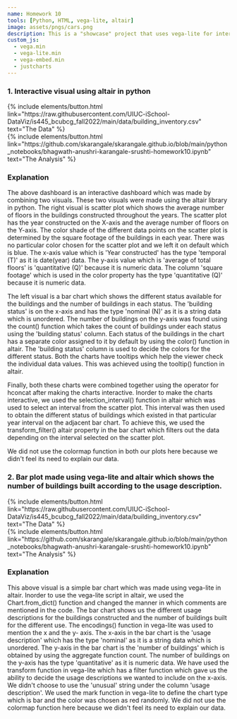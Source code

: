 ```yaml
---
name: Homework 10
tools: [Python, HTML, vega-lite, altair]
image: assets/pngs/cars.png
description: This is a "showcase" project that uses vega-lite for interactive viz!
custom_js:
  - vega.min
  - vega-lite.min
  - vega-embed.min
  - justcharts
---
```



### 1. Interactive visual using altair in python


<vegachart schema-url="{{ site.baseurl }}/assets/json/altair_buildings_chart.json" style="width: 100%"></vegachart>


<!-- these are written in a combo of html and liquid --> 

<div class="left">
{% include elements/button.html link="https://raw.githubusercontent.com/UIUC-iSchool-DataViz/is445_bcubcg_fall2022/main/data/building_inventory.csv" text="The Data" %}
</div>

<div class="right">
{% include elements/button.html link="https://github.com/skarangale/skarangale.github.io/blob/main/python_notebooks/bhagwath-anushri-karangale-srushti-homework10.ipynb" text="The Analysis" %}
</div>

### Explanation
The above dashboard is an interactive dashboard which was made by combining two visuals. These two visuals were made using the altair library in python. The right visual is scatter plot which shows the average number of floors in the buildings constructed throughout the years. The scatter plot has the year constructed on the X-axis and the average number of floors on the Y-axis. The color shade of the different data points on the scatter plot is determined by the square footage of the buildings in each year. There was no particular color chosen for the scatter plot and we left it on default which is blue. The x-axis value which is 'Year constructed' has the type 'temporal (T)' as it is date(year) data. The y-axis value which is 'average of total floors' is 'quantitative (Q)' because it is numeric data. The column 'square footage' which is used in the color property has the type 'quantitative (Q)' because it is numeric data.

The left visual is a bar chart which shows the different status available for the buildings and the number of buildings in each status. The 'building status' is on the x-axis and has the type 'nominal (N)' as it is a string data which is unordered. The number of buildings on the y-axis was found using the count() function which takes the count of buildings under each status using the 'building status' column. Each status of the buildings in the chart has a separate color assigned to it by default by using the color() function in altair. The 'building status' column is used to decide the colors for the different status. Both the charts have tooltips which help the viewer check the individual data values. This was achieved using the tooltip() function in altair.

Finally, both these charts were combined together using the operator for hconcat after making the charts interactive. Inorder to make the charts interactive, we used the selection_interval() function in altair which was used to select an interval from the scatter plot. This interval was then used to obtain the different status of buildings which existed in that particular year interval on the adjacent bar chart. To achieve this, we used the transform_filter() altair property in the bar chart which filters out the data depending on the interval selected on the scatter plot.

We did not use the colormap function in both our plots here because we didn't feel its need to explain our data.


### 2. Bar plot made using vega-lite and altair which shows the number of buildings built according to the usage description.

<vegachart schema-url="{{ site.baseurl }}/assets/json/altair_vega_bar.json" style="width: 100%"></vegachart>

<!-- these are written in a combo of html and liquid --> 

<div class="left">
{% include elements/button.html link="https://raw.githubusercontent.com/UIUC-iSchool-DataViz/is445_bcubcg_fall2022/main/data/building_inventory.csv" text="The Data" %}
</div>

<div class="right">
{% include elements/button.html link="https://github.com/skarangale/skarangale.github.io/blob/main/python_notebooks/bhagwath-anushri-karangale-srushti-homework10.ipynb" text="The Analysis" %}
</div>

### Explanation

This above visual is a simple bar chart which was made using vega-lite in altair. Inorder to use the vega-lite script in altair, we used the Chart.from_dict() function and changed the manner in which comments are mentioned in the code. The bar chart shows us the different usage descriptions for the buildings constructed and the number of buildings built for the different use. The encodings() function in vega-lite was used to mention the x and the y- axis. The x-axis in the bar chart is the 'usage description' which has the type 'nominal' as it is a string data which is unordered. The y-axis in the bar chart is the 'number of buildings' which is obtained by using the aggregate function count. The number of buildings on the y-axis has the type 'quantitative' as it is numeric data. We have used the transform function in vega-lite which has a filter function which gave us the ability to decide the usage descriptions we wanted to include on the x-axis. We didn't choose to use the 'unusual' string under the column 'usage description'. We used the mark function in vega-lite to define the chart type which is bar and the color was chosen as red randomly. We did not use the colormap function here because we didn't feel its need to explain our data.

